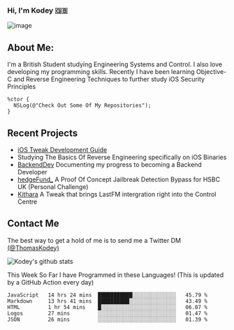 ### Hi, I'm Kodey 🇬🇧
![image](https://kodeycodesstuff.tech/memoji.jpg)

## About Me:
I'm a British Student studying Engineering Systems and Control. I also love developing my programming skills.
Recently I have been learning Objective-C and Reverse Engineering Techniques to further study iOS Security Principles

```objc
%ctor {
  NSLog(@"Check Out Some Of My Repositories");  
}
```

## Recent Projects
- [iOS Tweak Development Guide](https://kodeycodesstuff.tech/guide)
- Studying The Basics Of Reverse Engineering specifically on iOS Binaries
- [BackendDev](https://github.com/KodeyThomas/BackendDev) Documenting my progress to becoming a Backend Developer
- [hedgeFund_](https://github.com/KodeyThomas/hedgeFund) A Proof Of Concept Jailbreak Detection Bypass for HSBC UK (Personal Challenge)
- [Kithara](https://github.com/KodeyThomas/Kithara) A Tweak that brings LastFM intergration right into the Control Centre

## Contact Me
The best way to get a hold of me is to send me a Twitter DM [(@ThomasKodey)](https://twitter.com/ThomasKodey)

![Kodey's github stats](https://githubstats.kodeythomas.vercel.app/api?username=KodeyThomas)

This Week So Far I have Programmed in these Languages! (This is updated by a GitHub Action every day)
<!--START_SECTION:waka-->
```text
JavaScript   14 hrs 24 mins  ███████████░░░░░░░░░░░░░░   45.79 % 
Markdown     13 hrs 41 mins  ██████████░░░░░░░░░░░░░░░   43.49 % 
HTML         1 hr 54 mins    █░░░░░░░░░░░░░░░░░░░░░░░░   06.07 % 
Logos        27 mins         ░░░░░░░░░░░░░░░░░░░░░░░░░   01.47 % 
JSON         26 mins         ░░░░░░░░░░░░░░░░░░░░░░░░░   01.39 %
```
<!--END_SECTION:waka-->
